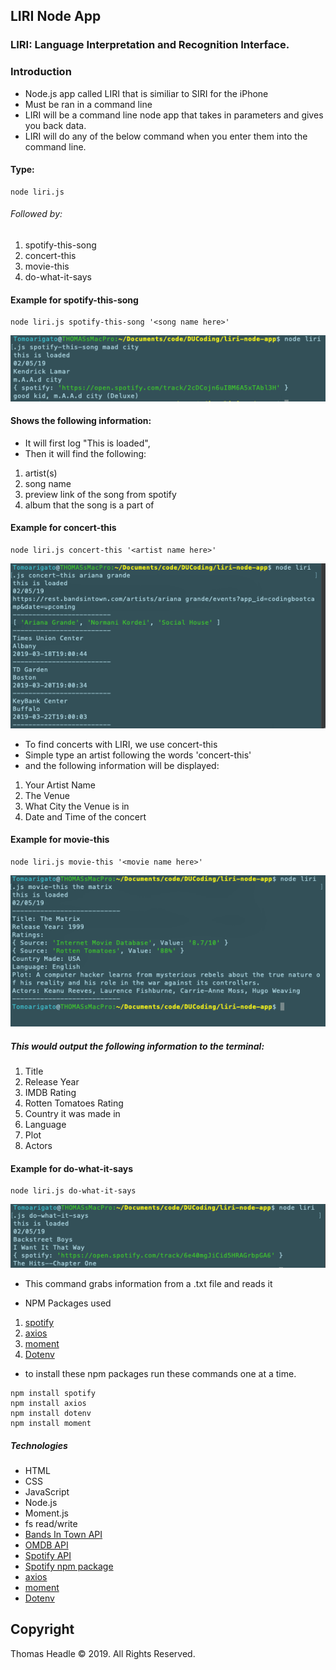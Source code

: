 ## LIRI Node App

### LIRI: Language Interpretation and Recognition Interface.

### Introduction

-   Node.js app called LIRI that is similiar to SIRI for the iPhone
-   Must be ran in a command line
-   LIRI will be a command line node app that takes in parameters and gives you back data.
-   LIRI will do any of the below command when you enter them into the command line.

#### Type:

```
node liri.js
```

###### Followed by:

1. spotify-this-song
2. concert-this
3. movie-this
4. do-what-it-says

#### Example for spotify-this-song

```
node liri.js spotify-this-song '<song name here>'
```

![Spotify Image](/images/spotify-this-song.png)

#### Shows the following information:

-   It will first log "This is loaded",
-   Then it will find the following:

1. artist(s)
2. song name
3. preview link of the song from spotify
4. album that the song is a part of

#### Example for concert-this

```
node liri.js concert-this '<artist name here>'
```

![Spotify Image](/images/concert-this.png)

-   To find concerts with LIRI, we use concert-this
-   Simple type an artist following the words 'concert-this'
-   and the following information will be displayed:

1. Your Artist Name
2. The Venue
3. What City the Venue is in
4. Date and Time of the concert

#### Example for movie-this

```
node liri.js movie-this '<movie name here>'
```

![Spotify Image](/images/movie-this.png)

##### This would output the following information to the terminal:

1. Title
2. Release Year
3. IMDB Rating
4. Rotten Tomatoes Rating
5. Country it was made in
6. Language
7. Plot
8. Actors

#### Example for do-what-it-says

```
node liri.js do-what-it-says
```

![Spotify Image](/images/do-what-says.png)

-   This command grabs information from a .txt file and reads it

*   NPM Packages used

1. [spotify](https://www.npmjs.com/package/spotify)
2. [axios](https://www.npmjs.com/package/axios)
3. [moment](https://www.npmjs.com/package/moment)
4. [Dotenv](https://www.npmjs.com/package/dotenv)

-   to install these npm packages run these commands one at a time.

```
npm install spotify
npm install axios
npm install dotenv
npm install moment

```

##### Technologies

-   HTML
-   CSS
-   JavaScript
-   Node.js
-   Moment.js
-   fs read/write
-   [Bands In Town API](https://app.swaggerhub.com/apis/Bandsintown/PublicAPI/3.0.0)
-   [OMDB API](http://www.omdbapi.com/)
-   [Spotify API](https://developer.spotify.com/documentation/web-api/)
-   [Spotify npm package](https://www.npmjs.com/package/spotify)
-   [axios](https://www.npmjs.com/package/axios)
-   [moment](https://www.npmjs.com/package/moment)
-   [Dotenv](https://www.npmjs.com/package/dotenv)

## Copyright

Thomas Headle &copy; 2019. All Rights Reserved.
